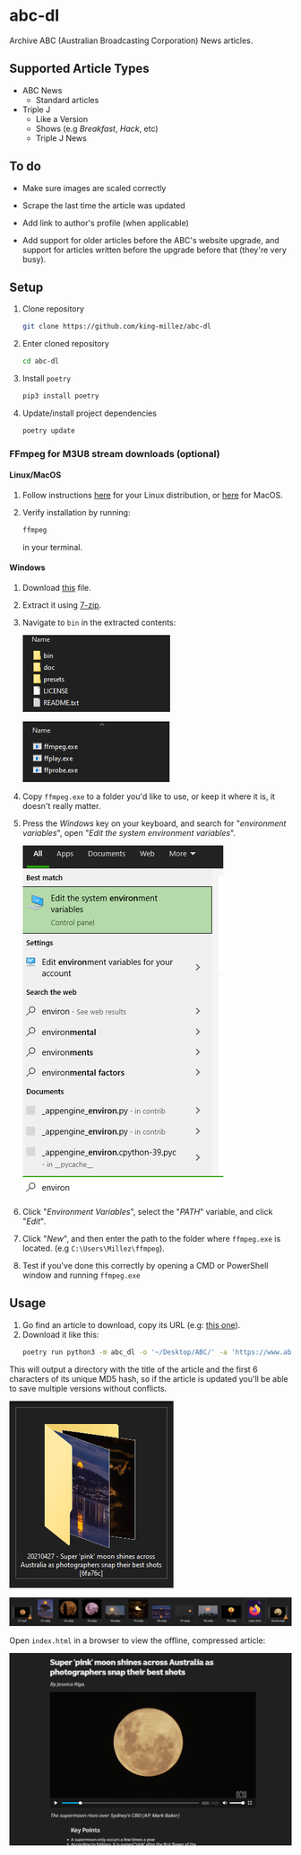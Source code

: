 # abc-dl

Archive ABC (Australian Broadcasting Corporation) News articles.

## Supported Article Types

- ABC News
    - Standard articles
- Triple J
  - Like a Version
  - Shows (e.g *Breakfast*, *Hack*, etc)
  - Triple J News

## To do

- Make sure images are scaled correctly

- Scrape the last time the article was updated

- Add link to author's profile (when applicable)

- Add support for older articles before the ABC's website upgrade, and support for articles written before the upgrade before that (they're very busy).

## Setup

1. Clone repository
    ```sh
    git clone https://github.com/king-millez/abc-dl
    ```
2. Enter cloned repository
    ```sh
    cd abc-dl
    ```
3. Install `poetry`
    ```sh
    pip3 install poetry
    ```
4. Update/install project dependencies
    ```sh
    poetry update
    ```

### FFmpeg for M3U8 stream downloads (optional)

#### Linux/MacOS

1. Follow instructions [here](https://ostechnix.com/install-ffmpeg-linux/) for your Linux distribution, or [here](http://ericholsinger.com/install-ffmpeg-on-a-mac) for MacOS.

2. Verify installation by running:
    ```sh
    ffmpeg
    ```
    in your terminal.

#### Windows

1. Download [this](https://www.gyan.dev/ffmpeg/builds/ffmpeg-git-full.7z) file.

2. Extract it using [7-zip](https://www.7-zip.org/).

3. Navigate to `bin` in the extracted contents:

    ![Extracted 7-zip folder](/.github/img/setup/1.PNG)

    ![Extracted bin folder](/.github/img/setup/2.PNG)

4. Copy `ffmpeg.exe` to a folder you'd like to use, or keep it where it is, it doesn't really matter.

5. Press the *Windows* key on your keyboard, and search for "*environment variables*", open "*Edit the system environment variables*".

    ![Extracted 7-zip folder](/.github/img/setup/3.png)

6. Click "*Environment Variables*", select the "*PATH*" variable, and click "*Edit*".
7. Click "*New*", and then enter the path to the folder where `ffmpeg.exe` is located. (e.g `C:\Users\Millez\ffmpeg`).
8. Test if you've done this correctly by opening a CMD or PowerShell window and running `ffmpeg.exe`
## Usage

1. Go find an article to download, copy its URL (e.g: [this one](https://www.abc.net.au/news/2021-04-28/super-pink-moon-shines-across-australia/100099278)).
2. Download it like this:
    ```sh
    poetry run python3 -m abc_dl -o '~/Desktop/ABC/' -a 'https://www.abc.net.au/news/2021-04-28/super-pink-moon-shines-across-australia/100099278'
    ```

This will output a directory with the title of the article and the first 6 characters of its unique MD5 hash, so if the article is updated you'll be able to save multiple versions without conflicts.

![Screenshot of folder](/.github/img/1.PNG)

![Screenshot of inside folder](/.github/img/2.PNG)

Open `index.html` in a browser to view the offline, compressed article:

![Screenshot of article](/.github/img/3.PNG)